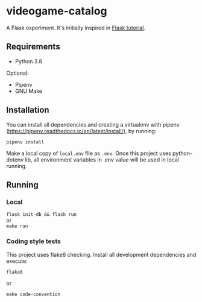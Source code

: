 # videogame-catalog
A Flask experiment. It's initially inspired in [Flask tutorial](https://flask.palletsprojects.com/en/1.1.x/tutorial/).

## Requirements

- Python 3.8

Optional:
- Pipenv
- GNU Make

## Installation

You can install all dependencies and creating a virtualenv with pipenv (https://pipenv.readthedocs.io/en/latest/install/),
by running:

`pipenv install`

Make a local copy of `local.env` file as `.env`. Once this project uses python-dotenv lib, all environment variables in .env value will be used in local running.

## Running 

### Local

`flask init-db && flask run`<br>
or<br>
`make run`

### Coding style tests

This project uses flake8 checking. Install all development dependencies and execute:

`flake8`

or

`make code-convention`

